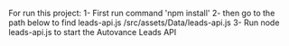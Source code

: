 For run this project:
1- First run command 'npm install'
2- then go to the path below to find leads-api.js
   /src/assets/Data/leads-api.js
3- Run node leads-api.js to start the Autovance Leads API
